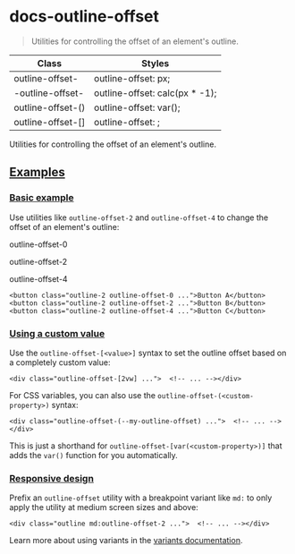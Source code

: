 # docs-outline-offset

> Utilities for controlling the offset of an element's outline.

| Class                              | Styles                                  |
| ---------------------------------- | --------------------------------------- |
| outline-offset-<number>            | outline-offset: <number>px;             |
| -outline-offset-<number>           | outline-offset: calc(<number>px * -1);  |
| outline-offset-(<custom-property>) | outline-offset: var(<custom-property>); |
| outline-offset-[<value>]           | outline-offset: <value>;                |

Utilities for controlling the offset of an element's outline.

## [Examples](#examples)

### [Basic example](#basic-example)

Use utilities like `outline-offset-2` and `outline-offset-4` to change the offset of an element's outline:

outline-offset-0

outline-offset-2

outline-offset-4

    <button class="outline-2 outline-offset-0 ...">Button A</button><button class="outline-2 outline-offset-2 ...">Button B</button><button class="outline-2 outline-offset-4 ...">Button C</button>

### [Using a custom value](#using-a-custom-value)

Use the `outline-offset-[<value>]` syntax to set the outline offset based on a completely custom value:

    <div class="outline-offset-[2vw] ...">  <!-- ... --></div>

For CSS variables, you can also use the `outline-offset-(<custom-property>)` syntax:

    <div class="outline-offset-(--my-outline-offset) ...">  <!-- ... --></div>

This is just a shorthand for `outline-offset-[var(<custom-property>)]` that adds the `var()` function for you automatically.

### [Responsive design](#responsive-design)

Prefix an `outline-offset` utility with a breakpoint variant like `md:` to only apply the utility at medium screen sizes and above:

    <div class="outline md:outline-offset-2 ...">  <!-- ... --></div>

Learn more about using variants in the [variants documentation](/docs/hover-focus-and-other-states).
